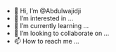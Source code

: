 - 👋 Hi, I’m @Abdulwajidji
- 👀 I’m interested in ...
- 🌱 I’m currently learning ...
- 💞️ I’m looking to collaborate on ...
- 📫 How to reach me ...

<!---
Abdulwajidji/Abdulwajidji is a ✨ special ✨ repository because its `README.md` (this file) appears on your GitHub profile.
You can click the Preview link to take a look at your changes.
--->
